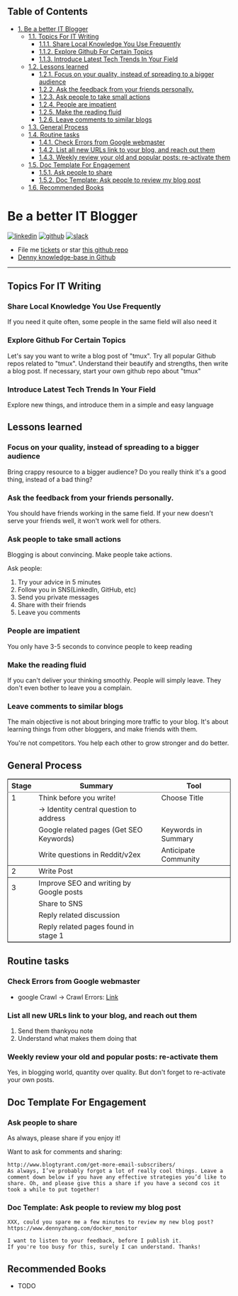 <div id="table-of-contents">
<h2>Table of Contents</h2>
<div id="text-table-of-contents">
<ul>
<li><a href="#sec-1">1. Be a better IT Blogger</a>
<ul>
<li><a href="#sec-1-1">1.1. Topics For IT Writing</a>
<ul>
<li><a href="#sec-1-1-1">1.1.1. Share Local Knowledge You Use Frequently</a></li>
<li><a href="#sec-1-1-2">1.1.2. Explore Github For Certain Topics</a></li>
<li><a href="#sec-1-1-3">1.1.3. Introduce Latest Tech Trends In Your Field</a></li>
</ul>
</li>
<li><a href="#sec-1-2">1.2. Lessons learned</a>
<ul>
<li><a href="#sec-1-2-1">1.2.1. Focus on your quality, instead of spreading to a bigger audience</a></li>
<li><a href="#sec-1-2-2">1.2.2. Ask the feedback from your friends personally.</a></li>
<li><a href="#sec-1-2-3">1.2.3. Ask people to take small actions</a></li>
<li><a href="#sec-1-2-4">1.2.4. People are impatient</a></li>
<li><a href="#sec-1-2-5">1.2.5. Make the reading fluid</a></li>
<li><a href="#sec-1-2-6">1.2.6. Leave comments to similar blogs</a></li>
</ul>
</li>
<li><a href="#sec-1-3">1.3. General Process</a></li>
<li><a href="#sec-1-4">1.4. Routine tasks</a>
<ul>
<li><a href="#sec-1-4-1">1.4.1. Check Errors from Google webmaster</a></li>
<li><a href="#sec-1-4-2">1.4.2. List all new URLs link to your blog, and reach out them</a></li>
<li><a href="#sec-1-4-3">1.4.3. Weekly review your old and popular posts: re-activate them</a></li>
</ul>
</li>
<li><a href="#sec-1-5">1.5. Doc Template For Engagement</a>
<ul>
<li><a href="#sec-1-5-1">1.5.1. Ask people to share</a></li>
<li><a href="#sec-1-5-2">1.5.2. Doc Template: Ask people to review my blog post</a></li>
</ul>
</li>
<li><a href="#sec-1-6">1.6. Recommended Books</a></li>
</ul>
</li>
</ul>
</div>
</div>


# Be a better IT Blogger<a id="sec-1" name="sec-1"></a>

<a href="https://www.linkedin.com/in/dennyzhang001"><img src="https://www.dennyzhang.com/wp-content/uploads/sns/linkedin.png" alt="linkedin" /></a>
<a href="https://github.com/DennyZhang"><img src="https://www.dennyzhang.com/wp-content/uploads/sns/github.png" alt="github" /></a>
<a href="https://www.dennyzhang.com/slack"><img src="https://www.dennyzhang.com/wp-content/uploads/sns/slack.png" alt="slack" /></a>

-   File me [tickets](<https://github.com/DennyZhang/maintain-it-blog/issues>) or star [this github repo](<https://github.com/DennyZhang/maintain-it-blog>)
-   [Denny knowledge-base in Github](https://github.com/search?utf8=✓&q=topic%3Aknowledge-base+user%3ADennyZhang&type=Repositories)

---

## Topics For IT Writing<a id="sec-1-1" name="sec-1-1"></a>

### Share Local Knowledge You Use Frequently<a id="sec-1-1-1" name="sec-1-1-1"></a>

If you need it quite often, some people in the same field will also need it  

### Explore Github For Certain Topics<a id="sec-1-1-2" name="sec-1-1-2"></a>

Let's say you want to write a blog post of "tmux". Try all popular Github repos related to "tmux". Understand their beautify and strengths, then write a blog post. If necessary, start your own github repo about "tmux"  

### Introduce Latest Tech Trends In Your Field<a id="sec-1-1-3" name="sec-1-1-3"></a>

Explore new things, and introduce them in a simple and easy language  

## Lessons learned<a id="sec-1-2" name="sec-1-2"></a>

### Focus on your quality, instead of spreading to a bigger audience<a id="sec-1-2-1" name="sec-1-2-1"></a>

Bring crappy resource to a bigger audience? Do you really think it's a good thing, instead of a bad thing?  

### Ask the feedback from your friends personally.<a id="sec-1-2-2" name="sec-1-2-2"></a>

You should have friends working in the same field. If your new doesn't serve your friends well, it won't work well for others.  

### Ask people to take small actions<a id="sec-1-2-3" name="sec-1-2-3"></a>

Blogging is about convincing. Make people take actions.  

Ask people:  

1.  Try your advice in 5 minutes
2.  Follow you in SNS(LinkedIn, GitHub, etc)
3.  Send you private messages
4.  Share with their friends
5.  Leave you comments

### People are impatient<a id="sec-1-2-4" name="sec-1-2-4"></a>

You only have 3-5 seconds to convince people to keep reading  

### Make the reading fluid<a id="sec-1-2-5" name="sec-1-2-5"></a>

If you can't deliver your thinking smoothly. People will simply leave. They don't even bother to leave you a complain.  

### Leave comments to similar blogs<a id="sec-1-2-6" name="sec-1-2-6"></a>

The main objective is not about bringing more traffic to your blog. It's about learning things from other bloggers, and make friends with them.  

You're not competitors. You help each other to grow stronger and do better.  

## General Process<a id="sec-1-3" name="sec-1-3"></a>

<table border="2" cellspacing="0" cellpadding="6" rules="groups" frame="hsides">


<colgroup>
<col  class="right" />

<col  class="left" />

<col  class="left" />
</colgroup>
<thead>
<tr>
<th scope="col" class="right">Stage</th>
<th scope="col" class="left">Summary</th>
<th scope="col" class="left">Tool</th>
</tr>
</thead>

<tbody>
<tr>
<td class="right">1</td>
<td class="left">Think before you write!</td>
<td class="left">Choose Title <https://www.google.com></td>
</tr>


<tr>
<td class="right">&#xa0;</td>
<td class="left">-> Identity central question to address</td>
<td class="left">&#xa0;</td>
</tr>


<tr>
<td class="right">&#xa0;</td>
<td class="left">Google related pages (Get SEO Keywords)</td>
<td class="left">Keywords in Summary <https://ubersuggest.io></td>
</tr>


<tr>
<td class="right">&#xa0;</td>
<td class="left">Write questions in Reddit/v2ex</td>
<td class="left">Anticipate Community <https://www.reddit.com/r/devops/></td>
</tr>
</tbody>

<tbody>
<tr>
<td class="right">2</td>
<td class="left">Write Post</td>
<td class="left">&#xa0;</td>
</tr>
</tbody>

<tbody>
<tr>
<td class="right">3</td>
<td class="left">Improve SEO and writing by Google posts</td>
<td class="left">&#xa0;</td>
</tr>


<tr>
<td class="right">&#xa0;</td>
<td class="left">Share to SNS</td>
<td class="left">&#xa0;</td>
</tr>


<tr>
<td class="right">&#xa0;</td>
<td class="left">Reply related discussion</td>
<td class="left">&#xa0;</td>
</tr>


<tr>
<td class="right">&#xa0;</td>
<td class="left">Reply related pages found in stage 1</td>
<td class="left">&#xa0;</td>
</tr>
</tbody>
</table>

## Routine tasks<a id="sec-1-4" name="sec-1-4"></a>

### Check Errors from Google webmaster<a id="sec-1-4-1" name="sec-1-4-1"></a>

-   google Crawl -> Crawl Errors: [Link](https://www.google.com/webmasters/tools/crawl-errors?hl=en&siteUrl=https://www.dennyzhang.com/#t2=3)

### List all new URLs link to your blog, and reach out them<a id="sec-1-4-2" name="sec-1-4-2"></a>

1.  Send them thankyou note
2.  Understand what makes them doing that

### Weekly review your old and popular posts: re-activate them<a id="sec-1-4-3" name="sec-1-4-3"></a>

Yes, in blogging world, quantity over quality. But don't forget to re-activate your own posts.  

## Doc Template For Engagement<a id="sec-1-5" name="sec-1-5"></a>

### Ask people to share<a id="sec-1-5-1" name="sec-1-5-1"></a>

As always, please share if you enjoy it!  

Want to ask for comments and sharing:  

    http://www.blogtyrant.com/get-more-email-subscribers/
    As always, I’ve probably forgot a lot of really cool things. Leave a comment down below if you have any effective strategies you’d like to share. Oh, and please give this a share if you have a second cos it took a while to put together!

### Doc Template: Ask people to review my blog post<a id="sec-1-5-2" name="sec-1-5-2"></a>

    XXX, could you spare me a few minutes to review my new blog post?
    https://www.dennyzhang.com/docker_monitor
    
    I want to listen to your feedback, before I publish it.
    If you're too busy for this, surely I can understand. Thanks!

## Recommended Books<a id="sec-1-6" name="sec-1-6"></a>

-   TODO